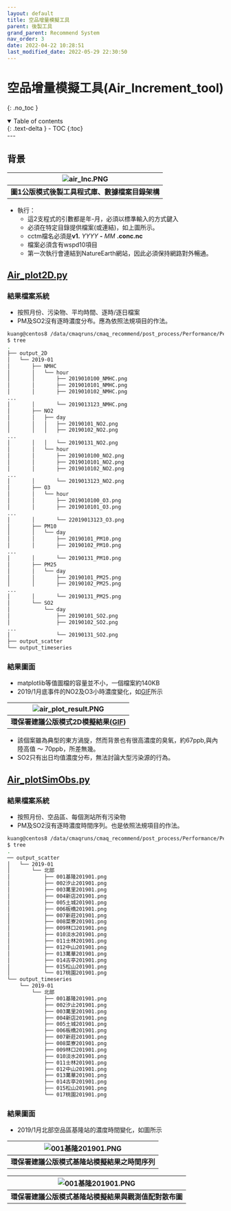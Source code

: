 ```yaml
---
layout: default
title: 空品增量模擬工具
parent: 後製工具
grand_parent: Recommend System
nav_order: 3
date: 2022-04-22 10:28:51
last_modified_date: 2022-05-29 22:30:50
---
```


# 空品增量模擬工具(Air_Increment_tool)
{: .no_toc }

<details open markdown="block">
  <summary>
    Table of contents
  </summary>
  {: .text-delta }
- TOC
{:toc}
</details>
---

## 背景

| ![air_Inc.PNG](https://github.com/sinotec2/Focus-on-Air-Quality/raw/main/assets/images/air_Inc.png) |
|:--:|
| <b>圖1公版模式後製工具程式庫、數據檔案目錄架構</b>|

- 執行：
  - 這2支程式的引數都是年-月，必須以標準輸入的方式鍵入
  - 必須在特定目錄提供檔案(或連結)，如上圖所示。
  - cctm檔名必須是**v1.** *YYYY* **-** *MM* **.conc.nc**
  - 檔案必須含有wspd10項目
  - 第一次執行會連結到NatureEarth網站，因此必須保持網路對外暢通。

## [Air_plot2D.py](https://github.com/sinotec2/Focus-on-Air-Quality/blob/main/GridModels/TWNEPA_RecommCMAQ/post_process/Air_plot2D.py)
### 結果檔案系統
- 按照月份、污染物、平均時間、逐時/逐日檔案
- PM及SO2沒有逐時濃度分布。應為依照法規項目的作法。

```bash
kuang@centos8 /data/cmaqruns/cmaq_recommend/post_process/Performance/Perf_Tools/Air_plot_tool/Output
$ tree
.
├── output_2D
│   └── 2019-01
│       ├── NMHC
│       │   └── hour
│       │       ├── 2019010100_NMHC.png
│       │       ├── 2019010101_NMHC.png
│       │       ├── 2019010102_NMHC.png
...
│       │       └── 2019013123_NMHC.png
│       ├── NO2
│       │   ├── day
│       │   │   ├── 20190101_NO2.png
│       │   │   ├── 20190102_NO2.png
...
│       │   │   └── 20190131_NO2.png
│       │   └── hour
│       │       ├── 2019010100_NO2.png
│       │       ├── 2019010101_NO2.png
│       │       ├── 2019010102_NO2.png
...
│       │       └── 2019013123_NO2.png
│       ├── O3
│       │   └── hour
│       │       ├── 2019010100_O3.png
│       │       ├── 2019010101_O3.png
...
│       │       └── 22019013123_O3.png
│       ├── PM10
│       │   └── day
│       │       ├── 20190101_PM10.png
│       │       ├── 20190102_PM10.png
...
│       │       └── 20190131_PM10.png
│       ├── PM25
│       │   └── day
│       │       ├── 20190101_PM25.png
│       │       ├── 20190102_PM25.png
...
│       │       └── 20190131_PM25.png
│       └── SO2
│           └── day
│               ├── 20190101_SO2.png
│               ├── 20190102_SO2.png
...
│               └── 20190131_SO2.png
├── output_scatter
└── output_timeseries
```

### 結果圖面
- matplotlib等值圖檔的容量並不小，一個檔案約140KB
- 2019/1月底事件的NO2及O3小時濃度變化，如[GIF](https://sinotec2.github.io/RecModResults/)所示


| ![air_plot_result.PNG](https://github.com/sinotec2/Focus-on-Air-Quality/raw/main/assets/images/air_plot_result.png) |
|:--:|
| <b>環保署建議公版模式2D模擬結果([GIF](https://sinotec2.github.io/RecModResults/))</b>|

- 該個案雖為典型的東方渦旋，然而背景也有很高濃度的臭氧，約67ppb,與內陸高值 ～ 70ppb，所差無幾。
- SO2只有出日均值濃度分布，無法討論大型污染源的行為。

## [Air_plotSimObs.py](https://github.com/sinotec2/Focus-on-Air-Quality/blob/main/GridModels/TWNEPA_RecommCMAQ/post_process/Air_plotSimObs.py)

### 結果檔案系統
- 按照月份、空品區、每個測站所有污染物
- PM及SO2沒有逐時濃度時間序列。也是依照法規項目的作法。

```bash
kuang@centos8 /data/cmaqruns/cmaq_recommend/post_process/Performance/Perf_Tools/Air_plot_tool/Output
$ tree
.
── output_scatter
│   └── 2019-01
│       └── 北部
│           ├── 001基隆201901.png
│           ├── 002汐止201901.png
│           ├── 003萬里201901.png
│           ├── 004新店201901.png
│           ├── 005土城201901.png
│           ├── 006板橋201901.png
│           ├── 007新莊201901.png
│           ├── 008菜寮201901.png
│           ├── 009林口201901.png
│           ├── 010淡水201901.png
│           ├── 011士林201901.png
│           ├── 012中山201901.png
│           ├── 013萬華201901.png
│           ├── 014古亭201901.png
│           ├── 015松山201901.png
│           └── 017桃園201901.png
└── output_timeseries
    └── 2019-01
        └── 北部
            ├── 001基隆201901.png
            ├── 002汐止201901.png
            ├── 003萬里201901.png
            ├── 004新店201901.png
            ├── 005土城201901.png
            ├── 006板橋201901.png
            ├── 007新莊201901.png
            ├── 008菜寮201901.png
            ├── 009林口201901.png
            ├── 010淡水201901.png
            ├── 011士林201901.png
            ├── 012中山201901.png
            ├── 013萬華201901.png
            ├── 014古亭201901.png
            ├── 015松山201901.png
            └── 017桃園201901.png
```



### 結果圖面
- 2019/1月北部空品區基隆站的濃度時間變化，如圖所示

| ![001基隆201901.PNG](https://github.com/sinotec2/Focus-on-Air-Quality/raw/main/assets/images/001基隆201901.png) |
|:--:|
| <b>環保署建議公版模式基隆站模擬結果之時間序列</b>|

| ![001基隆201901.PNG](https://github.com/sinotec2/Focus-on-Air-Quality/raw/main/assets/images/001基隆201901S.png) |
|:--:|
| <b>環保署建議公版模式基隆站模擬結果與觀測值配對散布圖</b>|